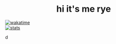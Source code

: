 <h1 align="center">hi it's me rye</h1>

<a href="https://wakatime.com/@667e0c39-b27b-4fa7-a16d-7d519d57035a">
<img src="https://wakatime.com/badge/user/667e0c39-b27b-4fa7-a16d-7d519d57035a.svg" alt="wakatime" /></a>
  <br>
  <a href="https://github.com/jstrieb/github-stats">
    <img src="https://raw.githubusercontent.com/rvye/stats/master/generated/overview.svg#gh-dark-mode-only" alt="stats" />
  </a>
</p>

d
